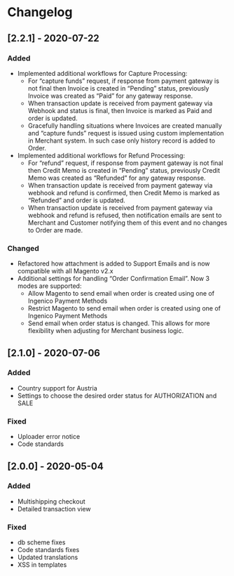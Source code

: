 # Changelog

## [2.2.1] - 2020-07-22
### Added
- Implemented additional workflows for Capture Processing:
	- For “capture funds” request, if response from payment gateway is not final then Invoice is created in “Pending” status, previously Invoice was created as “Paid” for any gateway response.
	- When transaction update is received from payment gateway via Webhook and status is final, then Invoice is marked as Paid and order is updated.
	- Gracefully handling situations where Invoices are created manually and “capture funds” request is issued using custom implementation in Merchant system. In such case only history record is added to Order.
- Implemented additional workflows for Refund Processing:
	- For “refund” request, if response from payment gateway is not final then Credit Memo is created in “Pending” status, previously Credit Memo was created as “Refunded” for any gateway response.
	- When transaction update is received from payment gateway via webhook and refund is confirmed, then Credit Memo is marked as “Refunded” and order is updated.
	- When transaction update is received from payment gateway via webhook and refund is refused, then notification emails are sent to Merchant and Customer notifying them of this event and no changes to Order are made.

### Changed
- Refactored how attachment is added to Support Emails and is now compatible with all Magento v2.x
- Additional settings for handling “Order Confirmation Email”. Now 3 modes are supported:
	- Allow Magento to send email when order is created using one of Ingenico Payment Methods
	- Restrict Magento to send email when order is created using one of Ingenico Payment Methods
	- Send email when order status is changed. This allows for more flexibility when adjusting for Merchant business logic.

## [2.1.0] - 2020-07-06
### Added
- Country support for Austria
- Settings to choose the desired order status for AUTHORIZATION and SALE

### Fixed
- Uploader error notice
- Code standards

## [2.0.0] - 2020-05-04
### Added
- Multishipping checkout
- Detailed transaction view

### Fixed
- db scheme fixes
- Code standards fixes
- Updated translations
- XSS in templates
